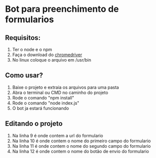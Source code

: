 # Bot para preenchimento de formularios

## Requisitos:

1. Ter o node e o npm
2. Faça o download do [chromedriver](http://chromedriver.storage.googleapis.com/index.html)
3. No linux coloque o arquivo em /usr/bin


## Como usar?

1. Baixe o projeto e extraia os arquivos para uma pasta
2. Abra o terminal ou CMD no caminho do projeto
3. Rode o comando "npm install"
4. Rode o comando "node index.js"
5. O bot ja estará funcionando

## Editando o projeto

1. Na linha 9 é onde contem a url do formulario
2. Na linha 10 é onde contem o nome do primeiro campo do formulario
3. Na linha 11 é onde contem o nome do segundo campo do formulario
4. Na linha 12 é onde contem o nome do botão de envio do formulario
